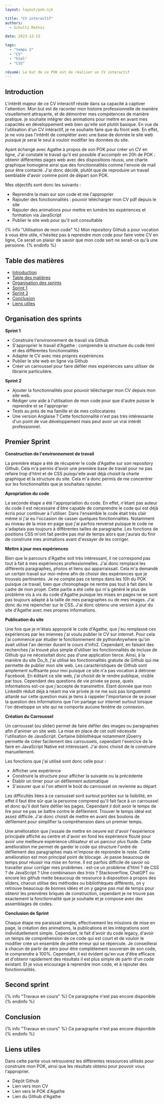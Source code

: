 ```yaml
---
layout: layout/pok.njk

title: "CV interactif"
authors:
  - Schultz Mathis

date: 2023-12-13

tags: 
  - "temps 2"
  - "CV"
  - "html"
  - "CSS"

résumé: Le but de ce POK est de réaliser un CV interactif 
---
```


<h2 id="h1"> Introduction </h2>

L'intérêt majeur de ce CV interactif réside dans sa capacité à captiver l'attention. Mon but est de raconter mon histoire professionnelle de manière visuellement attrayante, et de démontrer mes compétences de manière pratique. je souhaite intégrer des animations pour mettre en avant mes capacités en développement web bien qu'elle soit plutôt basique. En vue de l'utilisation d'un CV intéractif, je ne souhaite faire que du front web. En effet, je ne vois pas l'intérêt de compléter avec une base de donnée le site web puisque je serai le seul à vouloir modifier les données du site.

Ayant échangé avec Agathe à propos de son POK pour créer un CV en ligne, J'ai constaté le travail qu'il est possible d'accomplir en 20h de POK : obtenir différentes pages web avec des dispositions réussi, une charte graphique homogène ainsi que des fonctionnalités comme l'envoie de mail pour être contacté. J'ai donc décidé, plutôt que de reproduire un travail semblable d'avoir comme point de départ son POK.

Mes objectifs sont donc les suivants :

- Reprendre la main sur son code et me l'approprier
- Rajouter des fonctionnalités : pouvoir télécharger mon CV pdf depuis le site
- Rajouter des animations pour mettre en lumière les expériences et formation via JavaScript
- Publier le site web pour qu'il soit consultable 

{% info "Utilisation de mon code" %}
Mon repository Github a pour vocation à vous être utile, n'hésitez pas à reprendre mon code pour faire votre CV en ligne, Ce serait un plaisir de savoir que mon code sert ne serait-ce qu'à une personne.
{% endinfo %}


<h2 id="toc"> Table des matières </h2>

- [Introduction](#h1)
- [Table des matières](#toc)
- [Organisation des sprints](#sprint)
- [Sprint 1](#h2)
- [Sprint 2](#h3)
- [Conclusion](#h5)
- [Liens utiles](#liens)

<h2 id="sprint"> Organisation des sprints </h2>

**Sprint 1**

- Construire l'environnement de travail via Github
- S'approprier le travail d'Agathe : comprendre la structure du code html et des différentes fonctionnalités
- Adapter le CV avec mes propres expériences
- Publier le site web en ligne via Github 
- Créer un carroussel pour faire défiler mes expériences sans utiliser de librairie particulière.

**Sprint 2**

- Ajouter la fonctionnalités pour pouvoir télécharger mon CV depuis mon site web.
- Rédiger une aide à l'utilisation de mon code pour que d'autre puisse le reprendre et se l'approprier
- Tests au près de ma famille et de mes collocataires
- Une version Anglaise ? Cette fonctionnalité n'est pas très intéressante d'un point de vue développement mais peut avoir un vrai intérêt professionnel.

<h2 id="h2"> Premier Sprint </h2>

**Construction de l'environnement de travail**

La première étape a été de récupérer le code d'Agathe sur son repository Github. Cela m'a permis d'avoir une première base de travail pour ne pas refaire trop d'html et de CSS puisqu'elle avait déjà choisit la charte graphique et la structure du site. Cela m'a donc permis de me concentrer sur les fonctionnalités que je souhaitais rajouter. 

**Apropriation du code**

La seconde étape a été l'appropriation du code. En effet, n'étant pas auteur du code il est nécessaire d'être capable de comprendre le code qui est déjà écris pour continuer à l'utiliser. Dans l'ensemble le code était très clair même si j'ai eu l'occasion de casser quelques fonctionnalités. Notamment au niveau de la mise en page que j'ai parfois renversé puisque le code ne s'adaptais pas toujours à différentes tailles de paragraphe. Les fonctions de positions CSS m'ont fait perdre pas mal de temps alors que j'aurais du finir de construire mes animations avant d'essayer de les corriger.

**Mettre à jour mes expériences**

Bien que le parcours d'Agathe soit très intéressant, il ne correspond pas tout à fait à mes expériences professionnelles. J'ai donc remplacé les différents paragraphes, photos et liens qui apparraissait. Cela m'a demandé un certain travail sur moi-même afin de choisir des expériences que je trouvais pertinentes. Je ne compte pas ce temps dans les 10h du POK puisque ce travail, bien que chronophage ne rentre pas tout à fait dans le cadre de mon projet. Cette partie a été celle qui m'a généré le plus de problème vis à vis du code d'Agathe puisque les mises en pages ne se sont pas toujours adapté à la taille de mes paragraphes ou de mes images. J'ai donc du me repencher sur le CSS. J'ai donc obtenu une version à jour du site d'Agathe avec mes propres informations.

**Publication du site**

Une fois que je m'étais approprié le code d'Agathe, que j'eu remplassé ces expériences par les miennes j'ai voulu publier le CV sur internet. Pour cela j'ai commencé par étudier le fonctionnement de pythonAnywhere qu'on avait utilisé l'an dernier durant le cours d'info2. Cependant, en faisant des recherches j'ai trouvé plus simple d'utiliser les fonctionnalités de incluse de Github qui ne nécessitait donc pas d'une application tierce. Ainsi, à la manière du site Do_It, j'ai utilisé les fonctionnalités gratuite de Github qui me permette de publier mon site web. Les caractéristiques de Github sont amplement suffisante pour moi puisque ce site n'a pas vocation à détroner Facebook.
En éditant ce site web, j'ai choisit de le rendre publique, visible par tous. Cependant des questions de vie privée se pose, quels informations est-ce que j'accepte de transmettre. Étant donnée que mon LinkedIn réduit déjà à néant ma vie privée je ne me suis pas longuement attardé sur cette question mais je tiens à rappeler l'importance de se poser la question des informations que l'on partage sur internet surtout lorsque l'on développe un site qui ne comporte aucune fenêtre de connexion. 

**Création du Carroussel**

Un carroussel (ou slider) permet de faire défiler des images ou paragraphes afin d'animer un site web. La mise en place de cet outil nécessite l'utilisation de JavaScript. Certaine bibliothèque notamment jQuerry permette de créer facilement des carroussels, cependant l'exercice de la faire en JavaScript Native est intéressant. J'ai donc choisit de le construire manuellement.

Les fonctions que j'ai utilisé sont donc celle pour :

- Afficher une expérience
- Construire la structure pour afficher la suivante ou la précédente
- Établir un timer pour un défilement automatique
- S'assurer que si l'on atteint le boût du carroussel on revienne au départ

Les difficultés liées à ce caroussel sont surtout portées sur la lisibilité, en effet il faut être sûr que la personne comprend qu'il fait face à un carroussel et donc qu'il doit faire défiler les pages. Cependant il doit avoir le temps de lire pour ne pas se battre contre le défilement. Trouver le temps idéal est assez difficile. J'ai donc choisit de mettre en avant des boutons de défilement pour simplifier la compréhension dans un premier temps.

Une amélioration que j'essaie de mettre en oeuvre est d'avoir l'expérience principale affiché au centre et d'avoir en fond les expérience flouté pour avoir une meilleure expérience utilisateur et un parcour plus fluide. Cette amélioration me permet de garder le code qui structure l'ordre de défilement des paragraphes mais m'impose de reprendre le reste. Cette amélioration est mon principal point de blocage. Je passe beaucoup de temps pour réussir ma mise en forme. Il est parfois difficile de savoir où travailler pour corriger mes problèmes : est-ce un problème d'html ? de CSS ? de JavaScript ? Une combinaison des trois ? Stackoverflow, ChatGPT ou encore les github mette beaucoup de ressource à disposition à propos des sliders, chacun utilise des méthodes ou bibliothèques différents, on y retrouve beaucoup de bonnes idées et on y gagne pas mal de temps pour obtenir les premières briques de construction, cependant je ne trouve pas exactement la fonctionnalité que je souhaite et je compose avec des assemblages de codes.

**Conclusion de Sprint**

Chaque étape me paraissait simple, effectivement les missions de mise en page, la création des animations, la publications et les intégrations sont individuellement simple. Cependant, le fait d'avoir du code legacy, d'avoir un temps de compréhension de ce code qui est court et de vouloir le modifier crée un ensemble de petite erreur qui se répercute. Je conseillerai à chacun de partir de zéro pour être complètement souverain de son code, le comprendre à 100%. Cependant, il est évident qu'en vue d'être efficace et d'obtenir rapidement des résultats il est plus simple de partir d'un code existant. Et je vous encourage à reprendre mon code, et à rajouter des fonctionnalités. 

<h2 id="h3"> Second sprint </h2>

{% info "Travaux en cours" %}
Ce paragraphe n'est pas encore disponible
{% endinfo %}

<h2 id="h5"> Conclusion </h2>

{% info "Travaux en cours" %}
Ce paragraphe n'est pas encore disponible
{% endinfo %}

<h2 id="liens"> Liens utiles </h2>

Dans cette partie vous retrouverez les différentes ressources utilisés pour construire mon POK, ainsi que les résultats obtenu pour pouvoir vous l'approprier. 

- Dépôt Github
- Lien vers mon CV
- Lien vers le POK d'Agathe
- Lien du Github d'Agathe